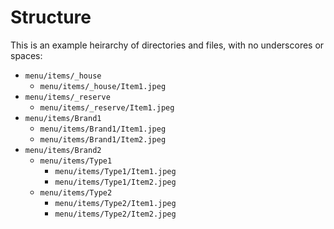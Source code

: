 # Structure

This is an example heirarchy of directories and files, with no underscores or spaces:

- `menu/items/_house`
  - `menu/items/_house/Item1.jpeg`
- `menu/items/_reserve`
  - `menu/items/_reserve/Item1.jpeg`
- `menu/items/Brand1`
  - `menu/items/Brand1/Item1.jpeg`
  - `menu/items/Brand1/Item2.jpeg`
- `menu/items/Brand2`
  - `menu/items/Type1`
    - `menu/items/Type1/Item1.jpeg`
    - `menu/items/Type1/Item2.jpeg`
  - `menu/items/Type2`
    - `menu/items/Type2/Item1.jpeg`
    - `menu/items/Type2/Item2.jpeg`
